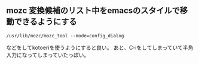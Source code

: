 ## mozc 変換候補のリスト中をemacsのスタイルで移動できるようにする

```
/usr/lib/mozc/mozc_tool --mode=config_dialog
```

などをしてkotoeriを使うようにすると良い。
あと、C-iをしてしまっていて半角入力になってしまっていたっぽい。


